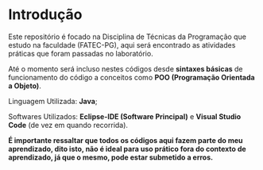 # Introdução
Este repositório é focado na Disciplina de Técnicas da Programação que estudo na faculdade (FATEC-PG), aqui será encontrado as atividades práticas que foram passadas no laboratório.

Até o momento será incluso nestes códigos desde **sintaxes básicas** de funcionamento do código a conceitos como **POO (Programação Orientada a Objeto)**.

Linguagem Utilizada: **Java**;

Softwares Utilizados: **Eclipse-IDE (Software Principal)** e **Visual Studio Code** (de vez em quando recorrida).

**É importante ressaltar que todos os códigos aqui fazem parte do meu aprendizado, dito isto, não é ideal para uso prático fora do contexto de aprendizado, já que o mesmo, pode estar submetido a erros.**
